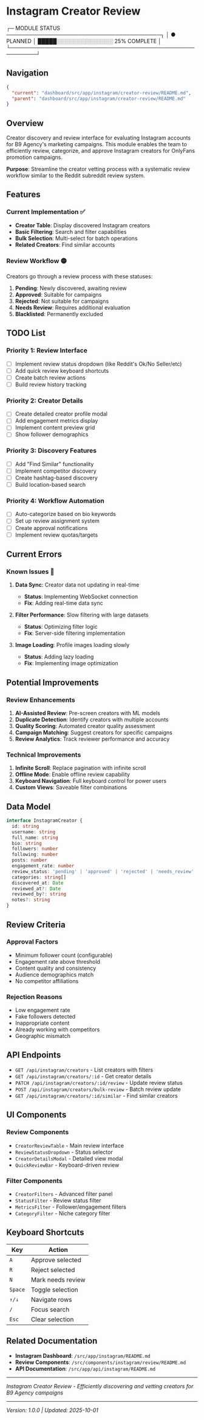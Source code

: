 # Instagram Creator Review

┌─ MODULE STATUS ─────────────────────────────────────────┐
│ ● PLANNED   │ █████░░░░░░░░░░░░░░░ 25% COMPLETE       │
└─────────────────────────────────────────────────────────┘

## Navigation

```json
{
  "current": "dashboard/src/app/instagram/creator-review/README.md",
  "parent": "dashboard/src/app/instagram/creator-review/README.md"
}
```

## Overview

Creator discovery and review interface for evaluating Instagram accounts for B9 Agency's marketing campaigns. This module enables the team to efficiently review, categorize, and approve Instagram creators for OnlyFans promotion campaigns.

**Purpose**: Streamline the creator vetting process with a systematic review workflow similar to the Reddit subreddit review system.

## Features

### Current Implementation ✅
- **Creator Table**: Display discovered Instagram creators
- **Basic Filtering**: Search and filter capabilities
- **Bulk Selection**: Multi-select for batch operations
- **Related Creators**: Find similar accounts

### Review Workflow 🟡
Creators go through a review process with these statuses:
1. **Pending**: Newly discovered, awaiting review
2. **Approved**: Suitable for campaigns
3. **Rejected**: Not suitable for campaigns
4. **Needs Review**: Requires additional evaluation
5. **Blacklisted**: Permanently excluded

## TODO List

### Priority 1: Review Interface
- [ ] Implement review status dropdown (like Reddit's Ok/No Seller/etc)
- [ ] Add quick review keyboard shortcuts
- [ ] Create batch review actions
- [ ] Build review history tracking

### Priority 2: Creator Details
- [ ] Create detailed creator profile modal
- [ ] Add engagement metrics display
- [ ] Implement content preview grid
- [ ] Show follower demographics

### Priority 3: Discovery Features
- [ ] Add "Find Similar" functionality
- [ ] Implement competitor discovery
- [ ] Create hashtag-based discovery
- [ ] Build location-based search

### Priority 4: Workflow Automation
- [ ] Auto-categorize based on bio keywords
- [ ] Set up review assignment system
- [ ] Create approval notifications
- [ ] Implement review quotas/targets

## Current Errors

### Known Issues 🐛
1. **Data Sync**: Creator data not updating in real-time
   - **Status**: Implementing WebSocket connection
   - **Fix**: Adding real-time data sync

2. **Filter Performance**: Slow filtering with large datasets
   - **Status**: Optimizing filter logic
   - **Fix**: Server-side filtering implementation

3. **Image Loading**: Profile images loading slowly
   - **Status**: Adding lazy loading
   - **Fix**: Implementing image optimization

## Potential Improvements

### Review Enhancements
1. **AI-Assisted Review**: Pre-screen creators with ML models
2. **Duplicate Detection**: Identify creators with multiple accounts
3. **Quality Scoring**: Automated creator quality assessment
4. **Campaign Matching**: Suggest creators for specific campaigns
5. **Review Analytics**: Track reviewer performance and accuracy

### Technical Improvements
1. **Infinite Scroll**: Replace pagination with infinite scroll
2. **Offline Mode**: Enable offline review capability
3. **Keyboard Navigation**: Full keyboard control for power users
4. **Custom Views**: Saveable filter combinations

## Data Model

```typescript
interface InstagramCreator {
  id: string
  username: string
  full_name: string
  bio: string
  followers: number
  following: number
  posts: number
  engagement_rate: number
  review_status: 'pending' | 'approved' | 'rejected' | 'needs_review' | 'blacklisted'
  categories: string[]
  discovered_at: Date
  reviewed_at?: Date
  reviewed_by?: string
  notes?: string
}
```

## Review Criteria

### Approval Factors
- Minimum follower count (configurable)
- Engagement rate above threshold
- Content quality and consistency
- Audience demographics match
- No competitor affiliations

### Rejection Reasons
- Low engagement rate
- Fake followers detected
- Inappropriate content
- Already working with competitors
- Geographic mismatch

## API Endpoints

- `GET /api/instagram/creators` - List creators with filters
- `GET /api/instagram/creators/:id` - Get creator details
- `PATCH /api/instagram/creators/:id/review` - Update review status
- `POST /api/instagram/creators/bulk-review` - Batch review update
- `GET /api/instagram/creators/:id/similar` - Find similar creators

## UI Components

### Review Components
- `CreatorReviewTable` - Main review interface
- `ReviewStatusDropdown` - Status selector
- `CreatorDetailsModal` - Detailed view modal
- `QuickReviewBar` - Keyboard-driven review

### Filter Components
- `CreatorFilters` - Advanced filter panel
- `StatusFilter` - Review status filter
- `MetricsFilter` - Follower/engagement filters
- `CategoryFilter` - Niche category filter

## Keyboard Shortcuts

| Key | Action |
|-----|--------|
| `A` | Approve selected |
| `R` | Reject selected |
| `N` | Mark needs review |
| `Space` | Toggle selection |
| `↑/↓` | Navigate rows |
| `/` | Focus search |
| `Esc` | Clear selection |

## Related Documentation

- **Instagram Dashboard**: `/src/app/instagram/README.md`
- **Review Components**: `/src/components/instagram/review/README.md`
- **API Documentation**: `/src/app/api/instagram/README.md`

---

*Instagram Creator Review - Efficiently discovering and vetting creators for B9 Agency campaigns*

---

_Version: 1.0.0 | Updated: 2025-10-01_